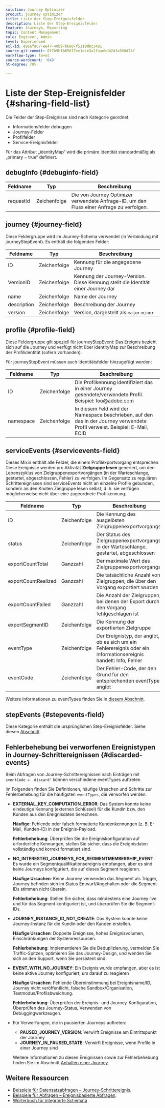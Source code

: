 ```yaml
---
solution: Journey Optimizer
product: journey optimizer
title: Liste der Step-Ereignisfelder
description: Liste der Step-Ereignisfelder
feature: Journeys, Reporting
topic: Content Management
role: Engineer, Admin
level: Experienced
exl-id: e96efa67-ee47-40b9-b680-f5119d8c3481
source-git-commit: 6f7b9bfb65617ee1ace3a2faaebdb24fa068d74f
workflow-type: tm+mt
source-wordcount: '649'
ht-degree: 70%

---
```


# Liste der Step-Ereignisfelder {#sharing-field-list}

Die Felder der Step-Ereignisse sind nach Kategorie geordnet.

* Informationsfelder debuggen
* Journey-Felder
* Profilfelder
* Service-Ereignisfelder

Für das Attribut „identityMap“ wird die primäre Identität standardmäßig als „primary = true“ definiert.

## debugInfo {#debuginfo-field}

| Feldname | Typ | Beschreibung |
|---|---|------------|
| requestId | Zeichenfolge | Die von Journey Optimizer verwendete Anfrage-ID, um den Fluss einer Anfrage zu verfolgen. |

## journey {#journey-field}

Diese Feldergruppe wird im Journey-Schema verwendet (in Verbindung mit journeyStepEvent). Es enthält die folgenden Felder:

| Feldname | Typ | Beschreibung |
|---|---|------------|
| ID | Zeichenfolge | Kennung für die angegebene Journey |
| VersionID | Zeichenfolge | Kennung der Journey-Version. Diese Kennung stellt die Identität einer Journey dar |
| name | Zeichenfolge | Name der Journey |
| description | Zeichenfolge | Beschreibung der Journey |
| version | Zeichenfolge | Version, dargestellt als `major`.`minor` |

## profile {#profile-field}

Diese Feldergruppe gilt speziell für journeyStepEvent: Das Ereignis bezieht sich auf die Journey und verfügt nicht über identityMap zur Beschreibung der Profilidentität (sofern vorhanden).

Für journeyStepEvent müssen auch Identitätsfelder hinzugefügt werden:

| Feldname | Typ | Beschreibung |
|---|---|------------|
| ID | Zeichenfolge | Die Profilkennung identifiziert das in einer Journey gesendete/verwendete Profil. Beispiel: foo@adobe.com |
| namespace | Zeichenfolge | In diesem Feld wird der Namespace beschrieben, auf den das in der Journey verwendete Profil verweist. Beispiel: E-Mail, ECID |

## serviceEvents {#servicevents-field}

Dieses Mixin enthält alle Felder, die einem Profilexportvorgang entsprechen. Diese Ereignisse werden pro Aktivität **Zielgruppe lesen** generiert, um den Lebenszyklus von Zielgruppenexportvorgängen (in der Warteschlange, gestartet, abgeschlossen, Fehler) zu verfolgen. Im Gegensatz zu regulären Schrittereignissen sind serviceEvents nicht an einzelne Profile gebunden, sondern an den Knoten Zielgruppe lesen selbst, d. h. sie verfügen möglicherweise nicht über eine zugeordnete Profilkennung.

| Feldname | Typ | Beschreibung |
|---|---|------------|
| ID | Zeichenfolge | Die Kennung des ausgelösten Zielgruppenexportvorgangs |
| status | Zeichenfolge | Der Status des Zielgruppenexportvorgangs: in der Warteschlange, gestartet, abgeschlossen |
| exportCountTotal | Ganzzahl | Der maximale Wert des Zielgruppenexportvorgangs |
| exportCountRealized | Ganzzahl | Die tatsächliche Anzahl von Zielgruppen, die über den Vorgang exportiert wurden |
| exportCountFailed | Ganzzahl | Die Anzahl der Zielgruppen, bei denen der Export durch den Vorgang fehlgeschlagen ist |
| exportSegmentID | Zeichenfolge | Die Kennung der exportierten Zielgruppe |
| eventType | Zeichenfolge | Der Ereignistyp, der angibt, ob es sich um ein Fehlerereignis oder ein Informationsereignis handelt: Info, Fehler |
| eventCode | Zeichenfolge | Der Fehler-Code, der den Grund für den entsprechenden eventType angibt |

Weitere Informationen zu eventTypes finden Sie in [diesem Abschnitt](#discarded-events). 

## stepEvents {#stepevents-field}

Diese Kategorie enthält die ursprünglichen Step-Ereignisfelder. Siehe diesen [Abschnitt](../reports/sharing-legacy-fields.md).


## Fehlerbehebung bei verworfenen Ereignistypen in Journey-Schrittereignissen  {#discarded-events}

Beim Abfragen von Journey-Schrittereignissen nach Einträgen mit `eventCode = 'discard'` können verschiedene eventTypes auftreten.

Im Folgenden finden Sie Definitionen, häufige Ursachen und Schritte zur Fehlerbehebung für die häufigsten `eventTypes`, die verworfen werden:

* **EXTERNAL_KEY_COMPUTATION_ERROR**: Das System konnte keine eindeutige Kennung (externen Schlüssel) für die Kundin bzw. den Kunden aus den Ereignisdaten berechnen.

  **Häufige**: Fehlende oder falsch formatierte Kundenkennungen (z. B. E-Mail, Kunden-ID) in der Ereignis-Payload.

  **Fehlerbehebung**: Überprüfen Sie die Ereigniskonfiguration auf erforderliche Kennungen, stellen Sie sicher, dass die Ereignisdaten vollständig und korrekt formatiert sind.

* **NO_INTERESTED_JOURNEYS_FOR_SEGMENTMEMBERSHIP_EVENT**: Es wurde ein Segmentqualifikationsereignis empfangen, aber es sind keine Journeys konfiguriert, die auf dieses Segment reagieren.

  **Häufige Ursachen**: Keine Journey verwenden das Segment als Trigger, Journey befinden sich im Status Entwurf/Angehalten oder die Segment-IDs stimmen nicht überein.

  **Fehlerbehebung**: Stellen Sie sicher, dass mindestens eine Journey live und für das Segment konfiguriert ist, und überprüfen Sie die Segment-IDs.

* **JOURNEY_INSTANCE_ID_NOT_CREATE**: Das System konnte keine Journey-Instanz für die Kundin oder den Kunden erstellen.

  **Häufige Ursachen**: Doppelte Ereignisse, hohes Ereignisvolumen, Einschränkungen der Systemressourcen.

  **Fehlerbehebung**: Implementieren Sie die Deduplizierung, vermeiden Sie Traffic-Spitzen, optimieren Sie das Journey-Design, und wenden Sie sich an den Support, wenn Sie persistent sind.

* **EVENT_WITH_NO_JOURNEY**: Ein Ereignis wurde empfangen, aber es ist keine aktive Journey konfiguriert, um darauf zu reagieren

  **Häufige Ursachen**: Fehlende Übereinstimmung bei Ereignisname/ID, Journey nicht veröffentlicht, falsche Sandbox/Organisation, Testmodus/Profilabweichung.

  **Fehlerbehebung**: Überprüfen der Ereignis- und Journey-Konfiguration, Überprüfen des Journey-Status, Verwenden von Debuggingwerkzeugen.

* Für Verwerfungen, die in pausierten Journeys auftreten:

   * **PAUSED_JOURNEY_VERSION**: Verwirft Ereignisse am Eintrittspunkt der Journey
   * **JOURNEY_IN_PAUSED_STATE**: Verwirft Ereignisse, wenn Profile in einer Journey sind

  Weitere Informationen zu diesen Ereignissen sowie zur Fehlerbehebung finden Sie im Abschnitt [Anhalten einer Journey](../building-journeys/journey-pause.md#troubleshoot-profile-discards-in-paused-journeys).

## Weitere Ressourcen

* [Beispiele für Datensatzabfragen – Journey-Schrittereignis](../data/datasets-query-examples.md#journey-step-event).
* [Beispiele für Abfragen – Ereignisbasierte Abfragen](query-examples.md#event-based-queries).
* [Wörterbuch für integrierte Schemata](https://experienceleague.adobe.com/tools/ajo-schemas/schema-dictionary.html?lang=de)

